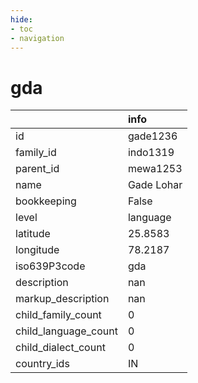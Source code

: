 ```yaml
---
hide:
- toc
- navigation
---
```

# gda
|                      | info       |
|:---------------------|:-----------|
| id                   | gade1236   |
| family_id            | indo1319   |
| parent_id            | mewa1253   |
| name                 | Gade Lohar |
| bookkeeping          | False      |
| level                | language   |
| latitude             | 25.8583    |
| longitude            | 78.2187    |
| iso639P3code         | gda        |
| description          | nan        |
| markup_description   | nan        |
| child_family_count   | 0          |
| child_language_count | 0          |
| child_dialect_count  | 0          |
| country_ids          | IN         |